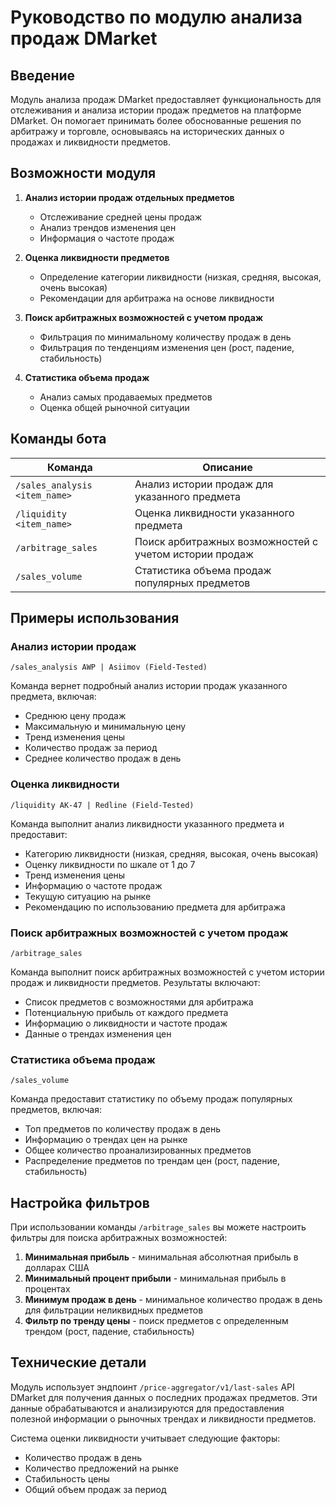 # Руководство по модулю анализа продаж DMarket

## Введение

Модуль анализа продаж DMarket предоставляет функциональность для отслеживания и анализа истории продаж предметов на платформе DMarket. Он помогает принимать более обоснованные решения по арбитражу и торговле, основываясь на исторических данных о продажах и ликвидности предметов.

## Возможности модуля

1. **Анализ истории продаж отдельных предметов**
   - Отслеживание средней цены продаж
   - Анализ трендов изменения цен
   - Информация о частоте продаж
   
2. **Оценка ликвидности предметов**
   - Определение категории ликвидности (низкая, средняя, высокая, очень высокая)
   - Рекомендации для арбитража на основе ликвидности
   
3. **Поиск арбитражных возможностей с учетом продаж**
   - Фильтрация по минимальному количеству продаж в день
   - Фильтрация по тенденциям изменения цен (рост, падение, стабильность)
   
4. **Статистика объема продаж**
   - Анализ самых продаваемых предметов
   - Оценка общей рыночной ситуации

## Команды бота

| Команда | Описание |
|---------|----------|
| `/sales_analysis <item_name>` | Анализ истории продаж для указанного предмета |
| `/liquidity <item_name>` | Оценка ликвидности указанного предмета |
| `/arbitrage_sales` | Поиск арбитражных возможностей с учетом истории продаж |
| `/sales_volume` | Статистика объема продаж популярных предметов |

## Примеры использования

### Анализ истории продаж

```
/sales_analysis AWP | Asiimov (Field-Tested)
```

Команда вернет подробный анализ истории продаж указанного предмета, включая:
- Среднюю цену продаж
- Максимальную и минимальную цену
- Тренд изменения цены
- Количество продаж за период
- Среднее количество продаж в день

### Оценка ликвидности

```
/liquidity AK-47 | Redline (Field-Tested)
```

Команда выполнит анализ ликвидности указанного предмета и предоставит:
- Категорию ликвидности (низкая, средняя, высокая, очень высокая)
- Оценку ликвидности по шкале от 1 до 7
- Тренд изменения цены
- Информацию о частоте продаж
- Текущую ситуацию на рынке
- Рекомендацию по использованию предмета для арбитража

### Поиск арбитражных возможностей с учетом продаж

```
/arbitrage_sales
```

Команда выполнит поиск арбитражных возможностей с учетом истории продаж и ликвидности предметов. Результаты включают:
- Список предметов с возможностями для арбитража
- Потенциальную прибыль от каждого предмета
- Информацию о ликвидности и частоте продаж
- Данные о трендах изменения цен

### Статистика объема продаж

```
/sales_volume
```

Команда предоставит статистику по объему продаж популярных предметов, включая:
- Топ предметов по количеству продаж в день
- Информацию о трендах цен на рынке
- Общее количество проанализированных предметов
- Распределение предметов по трендам цен (рост, падение, стабильность)

## Настройка фильтров

При использовании команды `/arbitrage_sales` вы можете настроить фильтры для поиска арбитражных возможностей:

1. **Минимальная прибыль** - минимальная абсолютная прибыль в долларах США
2. **Минимальный процент прибыли** - минимальная прибыль в процентах
3. **Минимум продаж в день** - минимальное количество продаж в день для фильтрации неликвидных предметов
4. **Фильтр по тренду цены** - поиск предметов с определенным трендом (рост, падение, стабильность)

## Технические детали

Модуль использует эндпоинт `/price-aggregator/v1/last-sales` API DMarket для получения данных о последних продажах предметов. Эти данные обрабатываются и анализируются для предоставления полезной информации о рыночных трендах и ликвидности предметов.

Система оценки ликвидности учитывает следующие факторы:
- Количество продаж в день
- Количество предложений на рынке
- Стабильность цены
- Общий объем продаж за период
